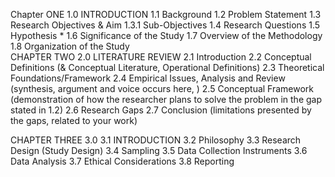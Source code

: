 Chapter ONE
1.0 INTRODUCTION
1.1 Background
1.2 Problem Statement
1.3 Research Objectives & Aim
	1.3.1 Sub-Objectives
1.4 Research Questions
1.5 Hypothesis *
1.6 Significance of the Study
1.7 Overview of the Methodology
1.8 Organization of the Study
<br>CHAPTER TWO
2.0 LITERATURE REVIEW
2.1 Introduction
2.2 Conceptual Definitions (& Conceptual Literature, Operational Definitions)
2.3 Theoretical Foundations/Framework
2.4 Empirical Issues, Analysis and Review (synthesis, argument and voice occurs here, )
2.5 Conceptual Framework (demonstration of how the researcher plans to solve the problem in the gap stated in 1.2)
2.6 Research Gaps
2.7 Conclusion (limitations presented by the gaps, related to your work)

CHAPTER THREE
3.0
3.1 INTRODUCTION
3.2 Philosophy
3.3 Research Design (Study Design)
3.4 Sampling
3.5 Data Collection Instruments
3.6 Data Analysis
3.7 Ethical Considerations
3.8 Reporting